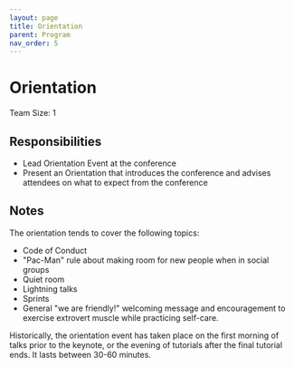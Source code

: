 ```yaml
---
layout: page
title: Orientation
parent: Program
nav_order: 5
---
```


# Orientation 

Team Size: 1

## Responsibilities 

- Lead Orientation Event at the conference 
- Present an Orientation that introduces the conference and advises attendees on what to expect from the conference 

## Notes 

The orientation tends to cover the following topics: 

- Code of Conduct 
- "Pac-Man" rule about making room for new people when in social groups 
- Quiet room 
- Lightning talks 
- Sprints 
- General "we are friendly!" welcoming message and encouragement to exercise extrovert muscle while practicing self-care. 

Historically, the orientation event has taken place on the first morning of talks prior to the keynote, or the evening of tutorials after the final tutorial ends. It lasts between 30-60 minutes. 